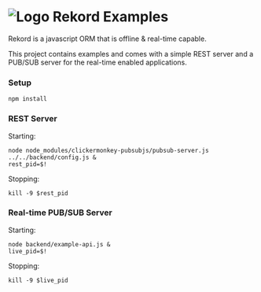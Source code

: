 # ![Logo](https://avatars2.githubusercontent.com/u/18293077?v=3&s=100) Rekord Examples

Rekord is a javascript ORM that is offline & real-time capable.

This project contains examples and comes with a simple REST server and a PUB/SUB server for the real-time enabled applications.

### Setup

```
npm install
```

### REST Server

Starting:

```
node node_modules/clickermonkey-pubsubjs/pubsub-server.js ../../backend/config.js &
rest_pid=$!
```

Stopping:

```
kill -9 $rest_pid
```

### Real-time PUB/SUB Server

Starting:

```
node backend/example-api.js &
live_pid=$!
```

Stopping:

```
kill -9 $live_pid
```
